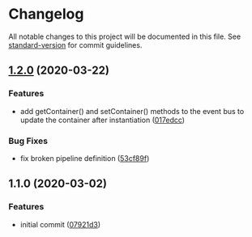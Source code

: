 # Changelog

All notable changes to this project will be documented in this file. See [standard-version](https://github.com/conventional-changelog/standard-version) for commit guidelines.

## [1.2.0](https://github.com/Neunerlei/event-bus-php/compare/v1.1.0...v1.2.0) (2020-03-22)


### Features

* add getContainer() and setContainer() methods to the event bus to update the container after instantiation ([017edcc](https://github.com/Neunerlei/event-bus-php/commit/017edcc7663bc472b91686afd3c5006079f57430))


### Bug Fixes

* fix broken pipeline definition ([53cf89f](https://github.com/Neunerlei/event-bus-php/commit/53cf89f1891fee8742f120d91753582ae785fbc2))

## 1.1.0 (2020-03-02)


### Features

* initial commit ([07921d3](https://github.com/Neunerlei/event-bus-php/commit/07921d34c62af1089fd0cc77219caad38813f9fc))
